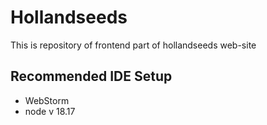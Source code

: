 # Hollandseeds

This is repository of frontend part of hollandseeds web-site

## Recommended IDE Setup

-   WebStorm
-   node v 18.17
